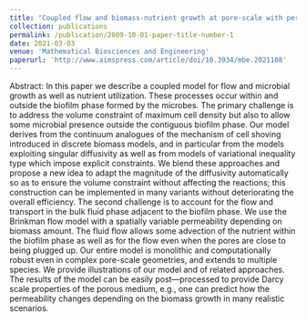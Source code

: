 ```yaml
---
title: "Coupled flow and biomass-nutrient growth at pore-scale with permeable biofilm, adaptive singularity and multiple species"
collection: publications
permalink: /publication/2009-10-01-paper-title-number-1
date: 2021-03-03
venue: 'Mathematical Biosciences and Engineering'
paperurl: 'http://www.aimspress.com/article/doi/10.3934/mbe.2021108'
---
```


Abstract: In this paper we describe a coupled model for flow and microbial growth as well as nutrient utilization. These processes occur within and outside the biofilm phase formed by the microbes. The primary challenge is to address the volume constraint of maximum cell density but also to allow some microbial presence outside the contiguous biofilm phase. Our model derives from the continuum analogues of the mechanism of cell shoving introduced in discrete biomass models, and in particular from the models exploiting singular diffusivity as well as from models of variational inequality type which impose explicit constraints. We blend these approaches and propose a new idea to adapt the magnitude of the diffusivity automatically so as to ensure the volume constraint without affecting the reactions; this construction can be implemented in many variants without deteriorating the overall efficiency. The second challenge is to account for the flow and transport in the bulk fluid phase adjacent to the biofilm phase. We use the Brinkman flow model with a spatially variable permeability depending on biomass amount. The fluid flow allows some advection of the nutrient within the biofilm phase as well as for the flow even when the pores are close to being plugged up. Our entire model is monolithic and computationally robust even in complex pore-scale geometries, and extends to multiple species. We provide illustrations of our model and of related approaches. The results of the model can be easily post—processed to provide Darcy scale properties of the porous medium, e.g., one can predict how the permeability changes depending on the biomass growth in many realistic scenarios.
